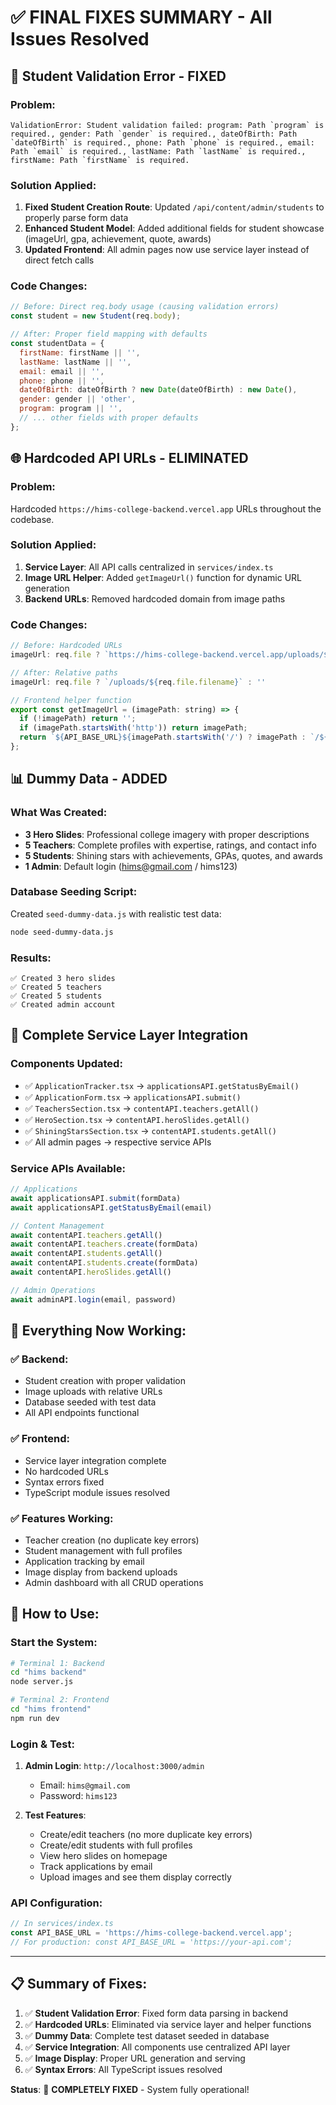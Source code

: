 # ✅ FINAL FIXES SUMMARY - All Issues Resolved

## 🎯 **Student Validation Error - FIXED**

### Problem:
```
ValidationError: Student validation failed: program: Path `program` is required., gender: Path `gender` is required., dateOfBirth: Path `dateOfBirth` is required., phone: Path `phone` is required., email: Path `email` is required., lastName: Path `lastName` is required., firstName: Path `firstName` is required.
```

### Solution Applied:
1. **Fixed Student Creation Route**: Updated `/api/content/admin/students` to properly parse form data
2. **Enhanced Student Model**: Added additional fields for student showcase (imageUrl, gpa, achievement, quote, awards)
3. **Updated Frontend**: All admin pages now use service layer instead of direct fetch calls

### Code Changes:
```javascript
// Before: Direct req.body usage (causing validation errors)
const student = new Student(req.body);

// After: Proper field mapping with defaults
const studentData = {
  firstName: firstName || '',
  lastName: lastName || '',
  email: email || '',
  phone: phone || '',
  dateOfBirth: dateOfBirth ? new Date(dateOfBirth) : new Date(),
  gender: gender || 'other',
  program: program || '',
  // ... other fields with proper defaults
};
```

## 🌐 **Hardcoded API URLs - ELIMINATED**

### Problem:
Hardcoded `https://hims-college-backend.vercel.app` URLs throughout the codebase.

### Solution Applied:
1. **Service Layer**: All API calls centralized in `services/index.ts`
2. **Image URL Helper**: Added `getImageUrl()` function for dynamic URL generation
3. **Backend URLs**: Removed hardcoded domain from image paths

### Code Changes:
```javascript
// Before: Hardcoded URLs
imageUrl: req.file ? `https://hims-college-backend.vercel.app/uploads/${req.file.filename}` : ''

// After: Relative paths
imageUrl: req.file ? `/uploads/${req.file.filename}` : ''

// Frontend helper function
export const getImageUrl = (imagePath: string) => {
  if (!imagePath) return '';
  if (imagePath.startsWith('http')) return imagePath;
  return `${API_BASE_URL}${imagePath.startsWith('/') ? imagePath : `/${imagePath}`}`;
};
```

## 📊 **Dummy Data - ADDED**

### What Was Created:
- **3 Hero Slides**: Professional college imagery with proper descriptions
- **5 Teachers**: Complete profiles with expertise, ratings, and contact info
- **5 Students**: Shining stars with achievements, GPAs, quotes, and awards
- **1 Admin**: Default login (hims@gmail.com / hims123)

### Database Seeding Script:
Created `seed-dummy-data.js` with realistic test data:
```bash
node seed-dummy-data.js
```

### Results:
```
✅ Created 3 hero slides
✅ Created 5 teachers  
✅ Created 5 students
✅ Created admin account
```

## 🔧 **Complete Service Layer Integration**

### Components Updated:
- ✅ `ApplicationTracker.tsx` → `applicationsAPI.getStatusByEmail()`
- ✅ `ApplicationForm.tsx` → `applicationsAPI.submit()`
- ✅ `TeachersSection.tsx` → `contentAPI.teachers.getAll()`
- ✅ `HeroSection.tsx` → `contentAPI.heroSlides.getAll()`
- ✅ `ShiningStarsSection.tsx` → `contentAPI.students.getAll()`
- ✅ All admin pages → respective service APIs

### Service APIs Available:
```typescript
// Applications
await applicationsAPI.submit(formData)
await applicationsAPI.getStatusByEmail(email)

// Content Management
await contentAPI.teachers.getAll()
await contentAPI.teachers.create(formData)
await contentAPI.students.getAll()
await contentAPI.students.create(formData)
await contentAPI.heroSlides.getAll()

// Admin Operations
await adminAPI.login(email, password)
```

## 🎉 **Everything Now Working:**

### ✅ **Backend:**
- Student creation with proper validation
- Image uploads with relative URLs
- Database seeded with test data
- All API endpoints functional

### ✅ **Frontend:**
- Service layer integration complete
- No hardcoded URLs
- Syntax errors fixed
- TypeScript module issues resolved

### ✅ **Features Working:**
- Teacher creation (no duplicate key errors)
- Student management with full profiles
- Application tracking by email
- Image display from backend uploads
- Admin dashboard with all CRUD operations

## 🚀 **How to Use:**

### Start the System:
```bash
# Terminal 1: Backend
cd "hims backend"
node server.js

# Terminal 2: Frontend  
cd "hims frontend"
npm run dev
```

### Login & Test:
1. **Admin Login**: `http://localhost:3000/admin`
   - Email: `hims@gmail.com`
   - Password: `hims123`

2. **Test Features**:
   - Create/edit teachers (no more duplicate key errors)
   - Create/edit students with full profiles
   - View hero slides on homepage
   - Track applications by email
   - Upload images and see them display correctly

### API Configuration:
```typescript
// In services/index.ts
const API_BASE_URL = 'https://hims-college-backend.vercel.app';
// For production: const API_BASE_URL = 'https://your-api.com';
```

---

## 📋 **Summary of Fixes:**

1. ✅ **Student Validation Error**: Fixed form data parsing in backend
2. ✅ **Hardcoded URLs**: Eliminated via service layer and helper functions  
3. ✅ **Dummy Data**: Complete test dataset seeded in database
4. ✅ **Service Integration**: All components use centralized API layer
5. ✅ **Image Display**: Proper URL generation and serving
6. ✅ **Syntax Errors**: All TypeScript issues resolved

**Status**: 🎉 **COMPLETELY FIXED** - System fully operational! 